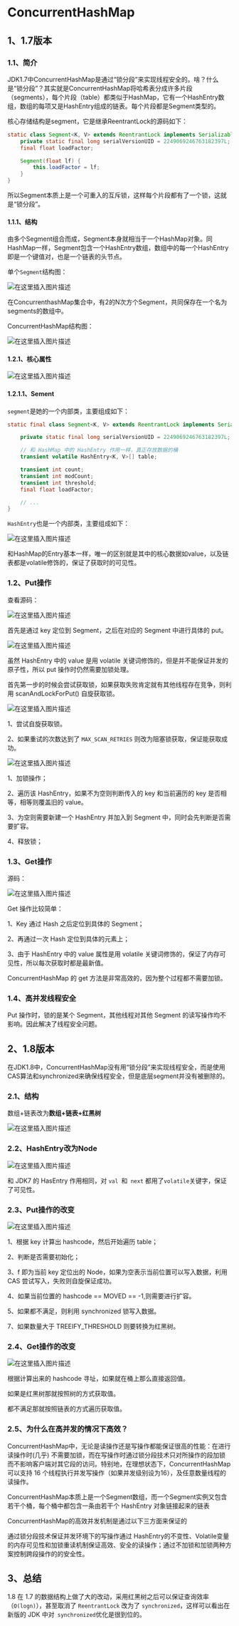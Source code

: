 # ConcurrentHashMap

## 1、1.7版本

### 1.1、简介

JDK1.7中ConcurrentHashMap是通过“锁分段”来实现线程安全的。啥？什么是“锁分段”？其实就是ConcurrentHashMap将哈希表分成许多片段（segments），每个片段（table）都类似于HashMap，它有一个HashEntry数组，数组的每项又是HashEntry组成的链表。每个片段都是Segment类型的。

核心存储结构是segment，它是继承ReentrantLock的源码如下：

```Java
static class Segment<K, V> extends ReentrantLock implements Serializable {
    private static final long serialVersionUID = 2249069246763182397L;
    final float loadFactor;

    Segment(float lf) {
        this.loadFactor = lf;
    }
}
```

所以Segment本质上是一个可重入的互斥锁，这样每个片段都有了一个锁，这就是“锁分段”。

#### 1.1.1、结构

由多个Segment组合而成，Segment本身就相当于一个HashMap对象。同HashMap一样，Segment包含一个HashEntry数组，数组中的每一个HashEntry即是一个键值对，也是一个链表的头节点。

单个`Segment`结构图：

![在这里插入图片描述](../../../images/20200807200052113.png)

在ConcurrenthashMap集合中，有2的N次方个Segment，共同保存在一个名为segments的数组中。

ConcurrentHashMap结构图：

![在这里插入图片描述](../../../images/20200807200123141.png)

#### 1.2.1、核心属性

![在这里插入图片描述](../../../images/20200807201722260.png)

#### 1.2.1.1、Sement

`segment`是她的一个内部类，主要组成如下：

```Java
static final class Segment<K, V> extends ReentrantLock implements Serializable {

    private static final long serialVersionUID = 2249069246763182397L;

    // 和 HashMap 中的 HashEntry 作用一样，真正存放数据的桶
    transient volatile HashEntry<K, V>[] table;

    transient int count;
    transient int modCount;
    transient int threshold;
    final float loadFactor;

    // ...
}
```

`HashEntry`也是一个内部类，主要组成如下：

![在这里插入图片描述](../../../images/20200807202323615.png)

和HashMap的Entry基本一样，唯一的区别就是其中的核心数据如value，以及链表都是volatile修饰的，保证了获取时的可见性。

### 1.2、Put操作

查看源码：

![在这里插入图片描述](../../../images/20200807202542921.png)

首先是通过 key 定位到 Segment，之后在对应的 Segment 中进行具体的 put。

![在这里插入图片描述](../../../images/20200807202759568.png)

虽然 HashEntry 中的 value 是用 volatile 关键词修饰的，但是并不能保证并发的原子性，所以 put 操作时仍然需要加锁处理。

首先第一步的时候会尝试获取锁，如果获取失败肯定就有其他线程存在竞争，则利用 scanAndLockForPut() 自旋获取锁。

![在这里插入图片描述](../../../images/20200807203115482.png)

1、尝试自旋获取锁。

2、如果重试的次数达到了 `MAX_SCAN_RETRIES` 则改为阻塞锁获取，保证能获取成功。

![在这里插入图片描述](../../../images/20200807203318514.png)

1、加锁操作；

2、遍历该 HashEntry，如果不为空则判断传入的 key 和当前遍历的 key 是否相等，相等则覆盖旧的 value。

3、为空则需要新建一个 HashEntry 并加入到 Segment 中，同时会先判断是否需要扩容。

4、释放锁；

### 1.3、Get操作

源码：

![在这里插入图片描述](../../../images/20200807203606205.png)

Get 操作比较简单：

1、Key 通过 Hash 之后定位到具体的 Segment；

2、再通过一次 Hash 定位到具体的元素上；

3、由于 HashEntry 中的 value 属性是用 volatile 关键词修饰的，保证了内存可见性，所以每次获取时都是最新值。

ConcurrentHashMap 的 get 方法是非常高效的，因为整个过程都不需要加锁。

### 1.4、高并发线程安全

Put 操作时，锁的是某个 Segment，其他线程对其他 Segment 的读写操作均不影响。因此解决了线程安全问题。

## 2、1.8版本

在JDK1.8中，ConcurrentHashMap没有用“锁分段”来实现线程安全，而是使用CAS算法和synchronized来确保线程安全，但是底层segment并没有被删除的。

### 2.1、结构

数组+链表改为**数组+链表+红黑树**

![在这里插入图片描述](../../../images/20200807204712902.png)

### 2.2、HashEntry改为Node

![在这里插入图片描述](../../../images/20200807204852550.png)

和 JDK7 的 HasEntry 作用相同，对 `val `和` next` 都用了` volatile `关键字，保证了可见性。

### 2.3、Put操作的改变

![在这里插入图片描述](../../../images/2020080720541110.png)

1、根据 key 计算出 hashcode，然后开始遍历 table；

2、判断是否需要初始化；

3、f 即为当前 key 定位出的 Node，如果为空表示当前位置可以写入数据，利用 CAS 尝试写入，失败则自旋保证成功。

4、如果当前位置的 hashcode == MOVED == -1,则需要进行扩容。

5、如果都不满足，则利用 synchronized 锁写入数据。

7、如果数量大于 TREEIFY_THRESHOLD 则要转换为红黑树。

### 2.4、Get操作的改变

![在这里插入图片描述](../../../images/20200807205906631.png)

根据计算出来的 hashcode 寻址，如果就在桶上那么直接返回值。

如果是红黑树那就按照树的方式获取值。

都不满足那就按照链表的方式遍历获取值。

### 2.5、为什么在高并发的情况下高效？

ConcurrentHashMap中，无论是读操作还是写操作都能保证很高的性能：在进行读操作时(几乎)
不需要加锁，而在写操作时通过锁分段技术只对所操作的段加锁而不影响客户端对其它段的访问。特别地，在理想状态下，ConcurrentHashMap 可以支持 16 个线程执行并发写操作（如果并发级别设为16），及任意数量线程的读操作。

ConcurrentHashMap本质上是一个Segment数组，而一个Segment实例又包含若干个桶，每个桶中都包含一条由若干个 HashEntry 对象链接起来的链表

ConcurrentHashMap的高效并发机制是通过以下三方面来保证的

通过锁分段技术保证并发环境下的写操作通过 HashEntry的不变性、Volatile变量的内存可见性和加锁重读机制保证高效、安全的读操作；通过不加锁和加锁两种方案控制跨段操作的的安全性。

## 3、总结

1.8 在 1.7 的数据结构上做了大的改动，采用红黑树之后可以保证查询效率（`O(logn)`），甚至取消了 `ReentrantLock` 改为了 `synchronized`，这样可以看出在新版的 JDK 中对` synchronized`优化是很到位的。


